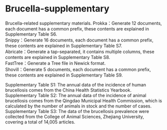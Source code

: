# Brucella-supplementary
Brucella-related supplementary materials.
Prokka：Generate 12 documents, each document has a common prefix, these contents are explained in Supplementary Table S6.  
Snippy：Generate 16 documents, each document has a common prefix, these contents are explained in Supplementary Table S7.  
Abricate：Generate a tap-separated, it contains multiple columns, these contents are explained in Supplementary Table S8.  
FastTree：Generate a Tree file in Newick format.  
Shovill：Generate 5 documents, each document has a common prefix, these contents are explained in Supplementary Table S9.  
  
Supplementary Table S1: The annual data of the incidence of human brucellosis comes from the China Health Statistics Yearbook.  
Supplementary Table S2: The annual data of the incidence of animal brucellosis comes from the Qingdao Municipal Health Commission, which is calculated by the number of animals in stock and the number of cases.  
Supplementary Table S3: The data of the brucellosis prevalence were collected from the College of Animal Sciences, Zhejiang University, covering a total of 14,005 articles.
